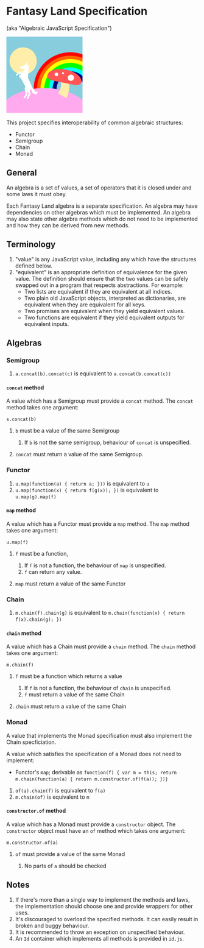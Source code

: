 # Fantasy Land Specification

(aka "Algebraic JavaScript Specification")

![](logo.png)

This project specifies interoperability of common algebraic
structures:

* Functor
* Semigroup
* Chain
* Monad

## General

An algebra is a set of values, a set of operators that it is closed
under and some laws it must obey.

Each Fantasy Land algebra is a separate specification. An algebra may
have dependencies on other algebras which must be implemented. An
algebra may also state other algebra methods which do not need to be
implemented and how they can be derived from new methods.

## Terminology

1. "value" is any JavaScript value, including any which have the
   structures defined below.
2. "equivalent" is an appropriate definition of equivalence for the given value. 
    The definition should ensure that the two values can be safely swapped out in a program that respects abstractions. For example:
    - Two lists are equivalent if they are equivalent at all indices.
    - Two plain old JavaScript objects, interpreted as dictionaries, are equivalent when they are equivalent for all keys.
    - Two promises are equivalent when they yield equivalent values.
    - Two functions are equivalent if they yield equivalent outputs for equivalent inputs.

## Algebras

### Semigroup

1. `a.concat(b).concat(c)` is equivalent to `a.concat(b.concat(c))`

#### `concat` method

A value which has a Semigroup must provide a `concat` method. The
`concat` method takes one argument:

    s.concat(b)

1. `b` must be a value of the same Semigroup

    1. If `b` is not the same semigroup, behaviour of `concat` is
       unspecified.

2. `concat` must return a value of the same Semigroup.

### Functor

1. `u.map(function(a) { return a; }))` is equivalent to `u`
2. `u.map(function(x) { return f(g(x)); })` is equivalent to `u.map(g).map(f)`

#### `map` method

A value which has a Functor must provide a `map` method. The `map`
method takes one argument:

    u.map(f)

1. `f` must be a function,

    1. If `f` is not a function, the behaviour of `map` is
       unspecified.
    2. `f` can return any value.

2. `map` must return a value of the same Functor

### Chain

1. `m.chain(f).chain(g)` is equivalent to `m.chain(function(x) { return f(x).chain(g); })`

#### `chain` method

A value which has a Chain must provide a `chain` method. The `chain`
method takes one argument:

    m.chain(f)

1. `f` must be a function which returns a value

    1. If `f` is not a function, the behaviour of `chain` is
       unspecified.
    2. `f` must return a value of the same Chain

2. `chain` must return a value of the same Chain

### Monad

A value that implements the Monad specification must also implement
the Chain specficiation.

A value which satisfies the specification of a Monad does not need to
implement:

* Functor's `map`; derivable as `function(f) { var m = this; return m.chain(function(a) { return m.constructor.of(f(a)); })}`

1. `of(a).chain(f)` is equivalent to `f(a)`
2. `m.chain(of)` is equivalent to `m`

#### `constructor.of` method

A value which has a Monad must provide a `constructor` object. The
`constructor` object must have an `of` method which takes one
argument:

    m.constructor.of(a)

1. `of` must provide a value of the same Monad

    1. No parts of `a` should be checked

## Notes

1. If there's more than a single way to implement the methods and
   laws, the implementation should choose one and provide wrappers for
   other uses.
2. It's discouraged to overload the specified methods. It can easily
   result in broken and buggy behaviour.
3. It is recommended to throw an exception on unspecified behaviour.
4. An `Id` container which implements all methods is provided in
   `id.js`.
